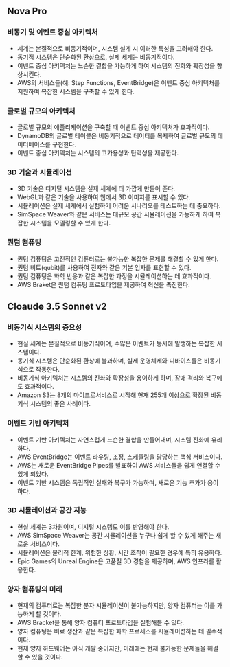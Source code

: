 
## Nova Pro
### 비동기 및 이벤트 중심 아키텍처
* 세계는 본질적으로 비동기적이며, 시스템 설계 시 이러한 특성을 고려해야 한다.
* 동기적 시스템은 단순화된 환상으로, 실제 세계는 비동기적이다.
* 이벤트 중심 아키텍처는 느슨한 결합을 가능하게 하여 시스템의 진화와 확장성을 향상시킨다.
* AWS의 서비스들(예: Step Functions, EventBridge)은 이벤트 중심 아키텍처를 지원하여 복잡한 시스템을 구축할 수 있게 한다.

### 글로벌 규모의 아키텍처
* 글로벌 규모의 애플리케이션을 구축할 때 이벤트 중심 아키텍처가 효과적이다.
* DynamoDB의 글로벌 테이블은 비동기적으로 데이터를 복제하여 글로벌 규모의 데이터베이스를 구현한다.
* 이벤트 중심 아키텍처는 시스템의 고가용성과 탄력성을 제공한다.

### 3D 기술과 시뮬레이션
* 3D 기술은 디지털 시스템을 실제 세계에 더 가깝게 만들어 준다.
* WebGL과 같은 기술을 사용하여 웹에서 3D 이미지를 표시할 수 있다.
* 시뮬레이션은 실제 세계에서 실험하기 어려운 시나리오를 테스트하는 데 중요하다.
* SimSpace Weaver와 같은 서비스는 대규모 공간 시뮬레이션을 가능하게 하여 복잡한 시스템을 모델링할 수 있게 한다.

### 퀀텀 컴퓨팅
* 퀀텀 컴퓨팅은 고전적인 컴퓨터로는 불가능한 복잡한 문제를 해결할 수 있게 한다.
* 퀀텀 비트(qubit)를 사용하여 전자와 같은 기본 입자를 표현할 수 있다.
* 퀀텀 컴퓨팅은 화학 반응과 같은 복잡한 과정을 시뮬레이션하는 데 효과적이다.
* AWS Braket은 퀀텀 컴퓨팅 프로토타입을 제공하여 혁신을 촉진한다.


## Cloaude 3.5 Sonnet v2
### 비동기식 시스템의 중요성
* 현실 세계는 본질적으로 비동기식이며, 수많은 이벤트가 동시에 발생하는 복잡한 시스템이다.
* 동기식 시스템은 단순화된 환상에 불과하며, 실제 운영체제와 디바이스들은 비동기식으로 작동한다.
* 비동기식 아키텍처는 시스템의 진화와 확장성을 용이하게 하며, 장애 격리와 복구에도 효과적이다.
* Amazon S3는 8개의 마이크로서비스로 시작해 현재 255개 이상으로 확장된 비동기식 시스템의 좋은 사례이다.

### 이벤트 기반 아키텍처
* 이벤트 기반 아키텍처는 자연스럽게 느슨한 결합을 만들어내며, 시스템 진화에 유리하다.
* AWS EventBridge는 이벤트 라우팅, 조정, 스케줄링을 담당하는 핵심 서비스이다.
* AWS는 새로운 EventBridge Pipes를 발표하여 AWS 서비스들을 쉽게 연결할 수 있게 되었다.
* 이벤트 기반 시스템은 독립적인 실패와 복구가 가능하며, 새로운 기능 추가가 용이하다.

### 3D 시뮬레이션과 공간 지능
* 현실 세계는 3차원이며, 디지털 시스템도 이를 반영해야 한다.
* AWS SimSpace Weaver는 공간 시뮬레이션을 누구나 쉽게 할 수 있게 해주는 새로운 서비스이다.
* 시뮬레이션은 물리적 한계, 위험한 상황, 시간 조작이 필요한 경우에 특히 유용하다.
* Epic Games의 Unreal Engine은 고품질 3D 경험을 제공하며, AWS 인프라를 활용한다.

### 양자 컴퓨팅의 미래
* 현재의 컴퓨터로는 복잡한 분자 시뮬레이션이 불가능하지만, 양자 컴퓨터는 이를 가능하게 할 것이다.
* AWS Bracket을 통해 양자 컴퓨터 프로토타입을 실험해볼 수 있다.
* 양자 컴퓨팅은 비료 생산과 같은 복잡한 화학 프로세스를 시뮬레이션하는 데 필수적이다.
* 현재 양자 하드웨어는 아직 개발 중이지만, 미래에는 현재 불가능한 문제들을 해결할 수 있을 것이다.

